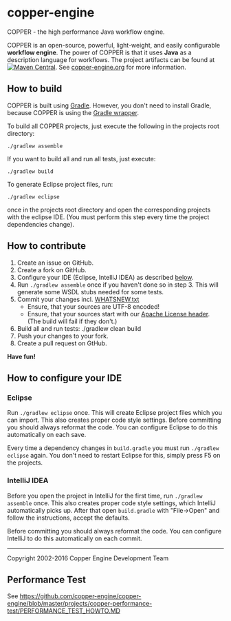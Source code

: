 copper-engine
=============

COPPER - the high performance Java workflow engine.

COPPER is an open-source, powerful, light-weight, and easily configurable **workflow engine**. The power of COPPER is that it uses **Java** as a description language for workflows. The project artifacts can be found at [![Maven Central](https://maven-badges.herokuapp.com/maven-central/org.copper-engine/copper-coreengine/badge.svg)](http://maven-badges.herokuapp.com/maven-central/org.copper-engine/copper-coreengine). See [copper-engine.org](http://www.copper-engine.org) for more information.


How to build
------------

COPPER is built using [Gradle](http://www.gradle.org). However, you don't need to install Gradle, because COPPER is using the [Gradle wrapper](http://www.gradle.org/docs/current/userguide/gradle_wrapper.html).

To build all COPPER projects, just execute the following in the projects root directory:

    ./gradlew assemble

If you want to build all and run all tests, just execute:

    ./gradlew build

To generate Eclipse project files, run:

    ./gradlew eclipse

once in the projects root directory and open the corresponding projects with the eclipse IDE. (You must perform this step every time the project dependencies change).


How to contribute
-----------------

1. Create an issue on GitHub.
2. Create a fork  on GitHub.
3. Configure your IDE (Eclipse, IntelliJ IDEA) as described [below](#how-to-configure-your-ide).
4. Run `./gradlew assemble` once if you haven't done so in step 3. This will generate some WSDL stubs needed for some tests.
5. Commit your changes incl. [WHATSNEW.txt](WHATSNEW.txt)
   * Ensure, that your sources are UTF-8 encoded!
   * Ensure, that your sources start with our [Apache License header](common/apache-license-file.txt). (The build will fail if they don't.)
6. Build all and run tests:
       ./gradlew clean build
7. Push your changes to your fork.
8. Create a pull request on GtHub.

**Have fun!**


How to configure your IDE
-------------------------

### Eclipse

Run `./gradlew eclipse` once. This will create Eclipse project files which you can import. This also creates proper code style settings. Before committing you should always reformat the code. You can configure Eclipse to do this automatically on each save.

Every time a dependency changes in `build.gradle` you must run `./gradlew eclipse` again. You don't need to restart Eclipse for this, simply press F5 on the projects.

### IntelliJ IDEA

Before you open the project in IntelliJ for the first time, run `./gradlew assemble` once. This also creates proper code style settings, which IntelliJ automatically picks up. After that open `build.gradle`  with "File->Open" and follow the instructions, accept the defaults.

Before committing you should always reformat the code. You can configure IntelliJ to do this automatically on each commit.


<hr>
Copyright 2002-2016 Copper Engine Development Team


Performance Test
----------------

See https://github.com/copper-engine/copper-engine/blob/master/projects/copper-performance-test/PERFORMANCE_TEST_HOWTO.MD